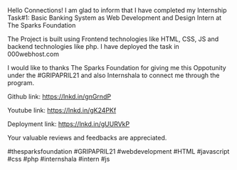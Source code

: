 Hello Connections!
I am glad to inform that I have completed my Internship Task#1: Basic Banking System as Web Development and Design Intern at The Sparks Foundation

The Project is built using Frontend technologies like HTML, CSS, JS and backend technologies like php.
I have deployed the task in 000webhost.com

I would like to thanks The Sparks Foundation for giving me this Oppotunity under the #GRIPAPRIL21 and also Internshala to connect me through the program.

Github link: https://lnkd.in/gnGrndP

Youtube link: https://lnkd.in/gK24PKf

Deployment link: https://lnkd.in/gUURVkP

Your valuable reviews and feedbacks are appreciated.

#thesparksfoundation #GRIPAPRIL21 #webdevelopment #HTML #javascript #css #php #internshala #intern #js
